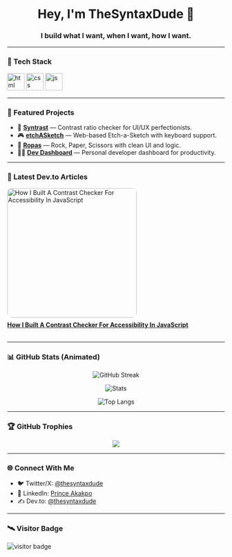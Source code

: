 <h1 align="center">Hey, I'm TheSyntaxDude 👋</h1>
<h3 align="center">I build what I want, when I want, how I want.</h3>

---

### 🔧 Tech Stack
<p align="left">
  <img src="https://cdn.jsdelivr.net/gh/devicons/devicon/icons/html5/html5-original.svg" alt="html" width="40" height="40"/>
  <img src="https://cdn.jsdelivr.net/gh/devicons/devicon/icons/css3/css3-original.svg" alt="css" width="40" height="40"/>
  <img src="https://cdn.jsdelivr.net/gh/devicons/devicon/icons/javascript/javascript-original.svg" alt="js" width="40" height="40"/>
</p>

---

### 🚀 Featured Projects
- 🎨 [**Syntrast**](https://github.com/thesyntaxdude/syntrast) — Contrast ratio checker for UI/UX perfectionists.
- 🎮 [**etchASketch**](https://github.com/thesyntaxdude/etchASketch) — Web-based Etch-a-Sketch with keyboard support.
- 🥊 [**Ropas**](https://github.com/thesyntaxdude/ropas) — Rock, Paper, Scissors with clean UI and logic.
- 🧑‍💻 [**Dev Dashboard**](https://github.com/thesyntaxdude/dev-dashboard) — Personal developer dashboard for productivity.

---

### 📝 Latest Dev.to Articles
<!-- DEVTO:START -->


<a href="https://dev.to/thesyntaxdude/how-i-built-a-contrast-checker-for-accessibility-in-javascript-2c6m" target="_blank">
  <img src="https://media2.dev.to/dynamic/image/width=1000,height=500,fit=cover,gravity=auto,format=auto/https%3A%2F%2Fdev-to-uploads.s3.amazonaws.com%2Fuploads%2Farticles%2F8tcvlv3egsl8w34s9fxt.png" width="300" alt="How I Built A Contrast Checker For Accessibility In JavaScript" style="border-radius:10px;margin-bottom:8px"/><br/>
  <strong>How I Built A Contrast Checker For Accessibility In JavaScript</strong>
</a>
<br/><br/>
<!-- DEVTO:END -->

---

### 📊 GitHub Stats (Animated)

<p align="center">
  <img src="https://github-readme-streak-stats.herokuapp.com/?user=thesyntaxdude&theme=tokyonight" alt="GitHub Streak"/>
</p>

<p align="center">
  <img src="https://github-readme-stats.vercel.app/api?username=thesyntaxdude&show_icons=true&theme=tokyonight&count_private=true&include_all_commits=true&hide=issues" alt="Stats" />
</p>

<p align="center">
  <img src="https://github-readme-stats.vercel.app/api/top-langs/?username=thesyntaxdude&layout=compact&theme=tokyonight" alt="Top Langs"/>
</p>

---

### 🏆 GitHub Trophies
<p align="center">
  <img src="https://github-profile-trophy.vercel.app/?username=thesyntaxdude&theme=tokyonight&column=7"/>
</p>

---

### 🌐 Connect With Me
- 🐦 Twitter/X: [@thesyntaxdude](https://twitter.com/thesyntaxdude)
- 💼 LinkedIn: [Prince Akakpo](https://linkedin.com/in/princeakakpo)
- ✍️ Dev.to: [@thesyntaxdude](https://dev.to/thesyntaxdude)

---

### 🛰️ Visitor Badge
<p align="left">
  <img src="https://komarev.com/ghpvc/?username=thesyntaxdude&style=flat-square&color=blue" alt="visitor badge"/>
</p>
